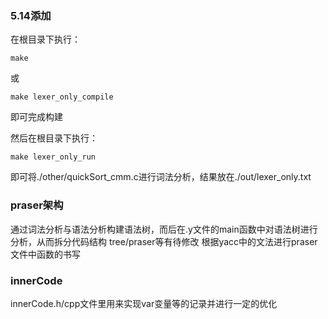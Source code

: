 ### 5.14添加
在根目录下执行：
```
make
```
或
```
make lexer_only_compile
```
即可完成构建

然后在根目录下执行：
```
make lexer_only_run
```
即可将./other/quickSort_cmm.c进行词法分析，结果放在./out/lexer_only.txt

### praser架构
通过词法分析与语法分析构建语法树，而后在.y文件的main函数中对语法树进行分析，从而拆分代码结构
tree/praser等有待修改
根据yacc中的文法进行praser文件中函数的书写

### innerCode
innerCode.h/cpp文件里用来实现var变量等的记录并进行一定的优化